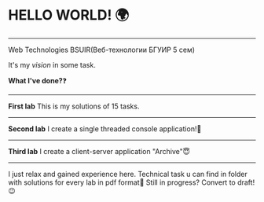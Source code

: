 # HELLO WORLD! :earth_africa:
**********
Web Technologies BSUIR(Веб-технологии БГУИР 5 сем)

It's my *vision* in some task.

**What I've done?**:question:
**********
**First lab**
This is my solutions of 15 tasks.
**********
**Second lab**
I create a single threaded console application!:cherry_blossom:
**********
**Third lab**
I create a client-server application "Archive":innocent:
**********
I just relax and gained experience here.
Technical task u can find in folder with solutions for every lab in pdf format:wave:
Still in progress? Convert to draft!:wink:

